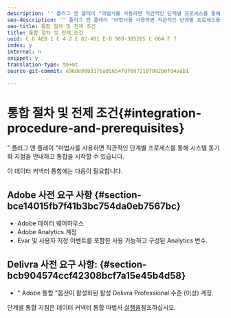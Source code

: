 ```yaml
---
description: '" 플러그 앤 플레이 "마법사를 사용하면 직관적인 단계별 프로세스를 통해 시스템 동기화 지점을 안내하고 통합을 시작할 수 있습니다.'
seo-description: '" 플러그 앤 플레이 "마법사를 사용하면 직관적인 단계별 프로세스를 통해 시스템 동기화 지점을 안내하고 통합을 시작할 수 있습니다.'
seo-title: 통합 절차 및 전제 조건
title: 통합 절차 및 전제 조건
uuid: C 6 AEB 1 C 4-2 E 82-491 E-B 969-305205 C 864 F 7
index: y
internal: n
snippet: y
translation-type: tm+mt
source-git-commit: e96de98b3176a05654fdf697210f992b0fd4adb1

---
```



# 통합 절차 및 전제 조건{#integration-procedure-and-prerequisites}

" 플러그 앤 플레이 "마법사를 사용하면 직관적인 단계별 프로세스를 통해 시스템 동기화 지점을 안내하고 통합을 시작할 수 있습니다.

이 데이터 커넥터 통합에는 다음이 필요합니다.

## Adobe 사전 요구 사항 {#section-bce14015fb7f41b3bc754da0eb7567bc}

* Adobe 데이터 웨어하우스
* Adobe Analytics 계정
* Evar 및 사용자 지정 이벤트를 포함한 사용 가능하고 구성된 Analytics 변수.

## Delivra 사전 요구 사항: {#section-bcb904574ccf42308bcf7a15e45b4d58}

* " Adobe 통합 "옵션이 활성화된 활성 Delivra Professional 수준 (이상) 계정.

단계별 통합 지침은 데이터 커넥터 통합 마법사 [실행을](../delivra-integration-overview/t-delivra-running-the-genesis-integration-wizard.md#task-72b844fe0f7a44d9acf3eb8f9f7ecb5a)참조하십시오.

